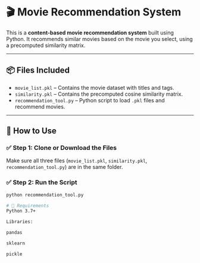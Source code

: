 # 🎬 Movie Recommendation System

This is a **content-based movie recommendation system** built using Python. It recommends similar movies based on the movie you select, using a precomputed similarity matrix.

---

## 📦 Files Included

- `movie_list.pkl` – Contains the movie dataset with titles and tags.  
- `similarity.pkl` – Contains the precomputed cosine similarity matrix.  
- `recommendation_tool.py` – Python script to load `.pkl` files and recommend movies.

---

## 🚀 How to Use

### ✅ Step 1: Clone or Download the Files

Make sure all three files (`movie_list.pkl`, `similarity.pkl`, `recommendation_tool.py`) are in the same folder.

### ✅ Step 2: Run the Script

```bash
python recommendation_tool.py

# 🔧 Requirements
Python 3.7+

Libraries:

pandas

sklearn

pickle
